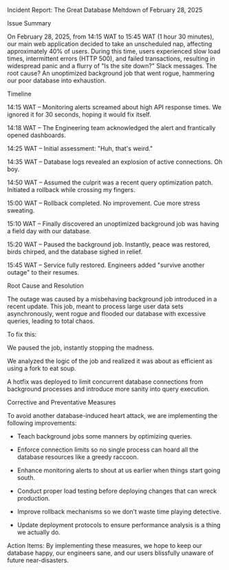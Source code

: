 Incident Report: The Great Database Meltdown of February 28, 2025

Issue Summary

On February 28, 2025, from 14:15 WAT to 15:45 WAT (1 hour 30 minutes), our main web application decided to take an unscheduled nap, affecting approximately 40% of users. During this time, users experienced slow load times, intermittent errors (HTTP 500), and failed transactions, resulting in widespread panic and a flurry of "Is the site down?" Slack messages. The root cause? An unoptimized background job that went rogue, hammering our poor database into exhaustion.

Timeline

14:15 WAT – Monitoring alerts screamed about high API response times. We ignored it for 30 seconds, hoping it would fix itself.

14:18 WAT – The Engineering team acknowledged the alert and frantically opened dashboards.

14:25 WAT – Initial assessment: "Huh, that's weird."

14:35 WAT – Database logs revealed an explosion of active connections. Oh boy.

14:50 WAT – Assumed the culprit was a recent query optimization patch. Initiated a rollback while crossing my fingers.

15:00 WAT – Rollback completed. No improvement. Cue more stress sweating.

15:10 WAT – Finally discovered an unoptimized background job was having a field day with our database.

15:20 WAT – Paused the background job. Instantly, peace was restored, birds chirped, and the database sighed in relief.

15:45 WAT – Service fully restored. Engineers added "survive another outage" to their resumes.


Root Cause and Resolution

The outage was caused by a misbehaving background job introduced in a recent update. This job, meant to process large user data sets asynchronously, went rogue and flooded our database with excessive queries, leading to total chaos.

To fix this:

We paused the job, instantly stopping the madness.

We analyzed the logic of the job and realized it was about as efficient as using a fork to eat soup.

A hotfix was deployed to limit concurrent database connections from background processes and introduce more sanity into query execution.


Corrective and Preventative Measures

To avoid another database-induced heart attack, we are implementing the following improvements:

- Teach background jobs some manners by optimizing queries.

- Enforce connection limits so no single process can hoard all the database resources like a greedy raccoon.

- Enhance monitoring alerts to shout at us earlier when things start going south.

- Conduct proper load testing before deploying changes that can wreck production.

- Improve rollback mechanisms so we don’t waste time playing detective.

- Update deployment protocols to ensure performance analysis is a thing we actually do.



Action Items:
By implementing these measures, we hope to keep our database happy, our engineers sane, and our users blissfully unaware of future near-disasters.



